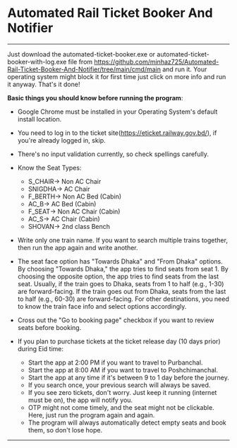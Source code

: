 # Automated Rail Ticket Booker And Notifier

---
Just download the automated-ticket-booker.exe or automated-ticket-booker-with-log.exe file 
from https://github.com/minhaz725/Automated-Rail-Ticket-Booker-And-Notifier/tree/main/cmd/main
and run it. Your operating system might block it for first time just click on more info and run it anyway. That's it done!

**Basic things you should know before running the program**:

- Google Chrome must be installed in your Operating System's default install location.


- You need to log in to the ticket site(https://eticket.railway.gov.bd/), if you're already logged in, skip.


- There's no input validation currently, so check spellings carefully.


- Know the Seat Types: 
  - S_CHAIR-> Non AC Chair
  - SNIGDHA-> AC Chair
  - F_BERTH-> Non AC Bed (Cabin)
  - AC_B-> AC Bed (Cabin)
  - F_SEAT-> Non AC Chair (Cabin)
  - AC_S-> AC Chair (Cabin)
  - SHOVAN-> 2nd class Bench
  

- Write only one train name. If you want to search multiple trains together, then run the app again and write another.


- The seat face option has "Towards Dhaka" and "From Dhaka" options. By choosing "Towards Dhaka," the app tries to find seats from seat 1. By choosing the opposite option, the app tries to find seats from the last seat. Usually, if the train goes to Dhaka, seats from 1 to half (e.g., 1-30) are forward-facing. If the train goes out from Dhaka, seats from the last to half (e.g., 60-30) are forward-facing. For other destinations, you need to know the train face info and select options accordingly.


- Cross out the "Go to booking page" checkbox if you want to review seats before booking.


- If you plan to purchase tickets at the ticket release day (10 days prior) during Eid time:
    - Start the app at 2:00 PM if you want to travel to Purbanchal.
    - Start the app at 8:00 AM if you want to travel to Poshchimanchal.
    - Start the app at any time if it's between 9 to 1 day before the journey.
    - If you search once, your previous search will always be saved.
    - If you see zero tickets, don't worry. Just keep it running (internet must be on), the app will notify you.
    - OTP might not come timely, and the seat might not be clickable. Here, just run the program again and again.
    - The program will always automatically detect empty seats and book them, so don't lose hope.

---